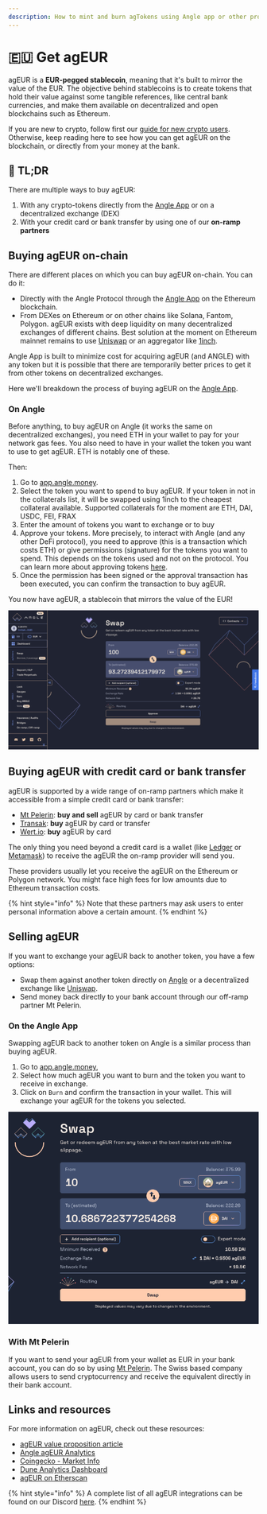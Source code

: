 ```yaml
---
description: How to mint and burn agTokens using Angle app or other providers
---
```


# 🇪🇺 Get agEUR

agEUR is a **EUR-pegged stablecoin**, meaning that it's built to mirror the value of the EUR. The objective behind stablecoins is to create tokens that hold their value against some tangible references, like central bank currencies, and make them available on decentralized and open blockchains such as Ethereum.

If you are new to crypto, follow first our [guide for new crypto users](newbie.md). Otherwise, keep reading here to see how you can get agEUR on the blockchain, or directly from your money at the bank.

## 🔎 TL;DR

There are multiple ways to buy agEUR:

1. With any crypto-tokens directly from the [Angle App](https://app.angle.money) or on a decentralized exchange (DEX)
2. With your credit card or bank transfer by using one of our **on-ramp partners**

## Buying agEUR on-chain

There are different places on which you can buy agEUR on-chain. You can do it:

- Directly with the Angle Protocol through the [Angle App](https://app.angle.money) on the Ethereum blockchain.
- From DEXes on Ethereum or on other chains like Solana, Fantom, Polygon. agEUR exists with deep liquidity on many decentralized exchanges of different chains. Best solution at the moment on Ethereum mainnet remains to use [Uniswap](https://app.uniswap.org) or an aggregator like [1inch](https://app.1inch.io/#/1/swap/ETH/agEUR).

Angle App is built to minimize cost for acquiring agEUR (and ANGLE) with any token but it is possible that there are temporarily better prices to get it from other tokens on decentralized exchanges.

Here we'll breakdown the process of buying agEUR on the [Angle App](https://app.angle.money).

### On Angle

Before anything, to buy agEUR on Angle (it works the same on decentralized exchanges), you need ETH in your wallet to pay for your network gas fees. You also need to have in your wallet the token you want to use to get agEUR. ETH is notably one of these.

Then:

1. Go to [app.angle.money](https://app.angle.money/#/swap).
2. Select the token you want to spend to buy agEUR. If your token in not in the collaterals list, it will be swapped using 1inch to the cheapest collateral available. Supported collaterals for the moment are ETH, DAI, USDC, FEI, FRAX
3. Enter the amount of tokens you want to exchange or to buy
4. Approve your tokens. More precisely, to interact with Angle (and any other DeFi protocol), you need to approve (this is a transaction which costs ETH) or give permissions (signature) for the tokens you want to spend. This depends on the tokens used and not on the protocol. You can learn more about approving tokens [here](/guides/app-guides/app-faq.md).
5. Once the permission has been signed or the approval transaction has been executed, you can confirm the transaction to buy agEUR.

You now have agEUR, a stablecoin that mirrors the value of the EUR!

![Minting agEUR](../.gitbook/assets/buy-dai-ageur.png)

## Buying agEUR with credit card or bank transfer

agEUR is supported by a wide range of on-ramp partners which make it accessible from a simple credit card or bank transfer:

- [Mt Pelerin](https://www.mtpelerin.com): **buy and sell** agEUR by card or bank transfer
- [Transak](https://transak.com): **buy** agEUR by card or transfer
- [Wert.io](https://widget.wert.io/01FPZ4G1VMZ67MGC83NADPB0F8/redirect/?commodity=agEUR&commodities=agEUR,agEUR%3Aethereum): **buy** agEUR by card

The only thing you need beyond a credit card is a wallet (like [Ledger](https://www.ledger.com) or [Metamask](https://metamask.io)) to receive the agEUR the on-ramp provider will send you.

These providers usually let you receive the agEUR on the Ethereum or Polygon network. You might face high fees for low amounts due to Ethereum transaction costs.

{% hint style="info" %}
Note that these partners may ask users to enter personal information above a certain amount.
{% endhint %}

## Selling agEUR

If you want to exchange your agEUR back to another token, you have a few options:

- Swap them against another token directly on [Angle](https://app.angle.money/#/swap) or a decentralized exchange like [Uniswap](https://app.uniswap.org).
- Send money back directly to your bank account through our off-ramp partner Mt Pelerin.

### On the Angle App

Swapping agEUR back to another token on Angle is a similar process than buying agEUR.

1. Go to [app.angle.money](https://app.angle.money/#/swap),
2. Select how much agEUR you want to burn and the token you want to receive in exchange.
3. Click on `Burn` and confirm the transaction in your wallet. This will exchange your agEUR for the tokens you selected.

![Burning agEUR](../.gitbook/assets/sell-agEUR-for-DAI.png)

### With Mt Pelerin

If you want to send your agEUR from your wallet as EUR in your bank account, you can do so by using [Mt Pelerin](https://www.mtpelerin.com). The Swiss based company allows users to send cryptocurrency and receive the equivalent directly in their bank account.

## Links and resources

For more information on agEUR, check out these resources:

- [agEUR value proposition article](https://blog.angle.money/angles-value-proposition-for-stablecoin-holders-68ee9a72d80b?source=collection_home---4------17-----------------------)
- [Angle agEUR Analytics](https://analytics.angle.money/#/agEUR)
- [Coingecko - Market Info](https://www.coingecko.com/fr/pi%C3%A8ces/ageur)
- [Dune Analytics Dashboard](https://dune.xyz/SebVentures/Angle-Dashboard)
- [agEUR on Etherscan](https://etherscan.io/token/0x1a7e4e63778b4f12a199c062f3efdd288afcbce8)

{% hint style="info" %}
A complete list of all agEUR integrations can be found on our Discord [here](https://discord.com/channels/835066439891157012/907535810067304458/907537277939482636).
{% endhint %}
